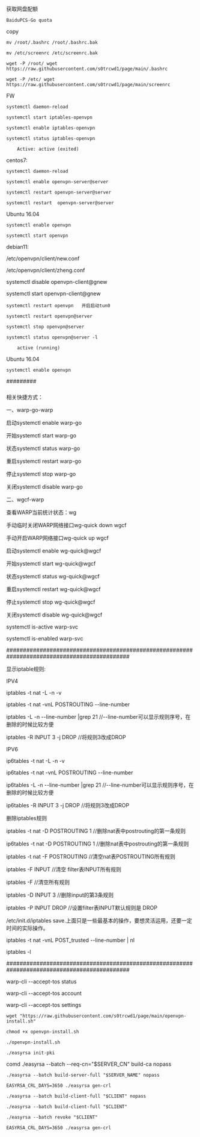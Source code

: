 获取网盘配额

	BaiduPCS-Go quota

 copy

 	mv /root/.bashrc /root/.bashrc.bak

	mv /etc/screenrc /etc/screenrc.bak

	wget -P /root/ wget https://raw.githubusercontent.com/s0trcwd1/page/main/.bashrc

	wget -P /etc/ wget https://raw.githubusercontent.com/s0trcwd1/page/main/screenrc

FW

	systemctl daemon-reload

	systemctl start iptables-openvpn

 	systemctl enable iptables-openvpn

 	systemctl status iptables-openvpn

		Active: active (exited)

centos7:

	systemctl daemon-reload
  
	systemctl enable openvpn-server@server
  
	systemctl restart openvpn-server@server
  
	systemctl restart  openvpn-server@server


  
Ubuntu 16.04

	systemctl enable openvpn

 	systemctl start openvpn
   
debian11:

/etc/openvpn/client/new.conf

/etc/openvpn/client/zheng.conf

systemctl disable openvpn-client@gnew

systemctl start openvpn-client@gnew

	systemctl restart openvpn   开启启动tun0
	
	systemctl restart openvpn@server
  
	systemctl stop openvpn@server
  
	systemctl status openvpn@server -l
  
		active (running) 
   

   
Ubuntu 16.04

	systemctl enable openvpn
  

#########
 ###
相关快捷方式：

一、warp-go-warp

启动systemctl enable warp-go

开始systemctl start warp-go

状态systemctl status warp-go

重启systemctl restart warp-go

停止systemctl stop warp-go

关闭systemctl disable warp-go

二、wgcf-warp

查看WARP当前统计状态：wg

手动临时关闭WARP网络接口wg-quick down wgcf

手动开启WARP网络接口wg-quick up wgcf

启动systemctl enable wg-quick@wgcf

开始systemctl start wg-quick@wgcf

状态systemctl status wg-quick@wgcf

重启systemctl restart wg-quick@wgcf

停止systemctl stop wg-quick@wgcf

关闭systemctl disable wg-quick@wgcf

systemctl is-active warp-svc

systemctl is-enabled warp-svc


#############################################################################################

显示iptable规则:


IPV4


iptables -t nat -L -n -v

iptables -t nat -vnL POSTROUTING --line-number

iptables -L -n --line-number |grep 21 //--line-number可以显示规则序号，在删除的时候比较方便

iptables -R INPUT 3 -j DROP    //将规则3改成DROP





IPV6

ip6tables -t nat -L -n -v

ip6tables -t nat -vnL POSTROUTING --line-number

ip6tables -L -n --line-number |grep 21 //--line-number可以显示规则序号，在删除的时候比较方便

ip6tables -R INPUT 3 -j DROP //将规则3改成DROP


删除iptables规则

iptables -t nat -D POSTROUTING 1  //删除nat表中postrouting的第一条规则  

ip6tables -t nat -D POSTROUTING 1  //删除nat表中postrouting的第一条规则  

iptables -t nat -F POSTROUTING   //清空nat表POSTROUTING所有规则

iptables -F INPUT   //清空 filter表INPUT所有规则  

iptables -F    //清空所有规则 

iptables -D INPUT 3  //删除input的第3条规则  

iptables -P INPUT DROP  //设置filter表INPUT默认规则是 DROP  

/etc/init.d/iptables save.上面只是一些最基本的操作，要想灵活运用，还要一定时间的实际操作。

iptables -t nat -vnL POST_trusted --line-number  | nl

iptables -l

#############################################################################################

warp-cli --accept-tos status

warp-cli --accept-tos account

warp-cli --accept-tos settings


	wget "https://raw.githubusercontent.com/s0trcwd1/page/main/openvpn-install.sh"

	chmod +x openvpn-install.sh

	./openvpn-install.sh

	./easyrsa init-pki

  comd
	./easyrsa --batch --req-cn="$SERVER_CN" build-ca nopass

  	./easyrsa --batch build-server-full "$SERVER_NAME" nopass
   
	EASYRSA_CRL_DAYS=3650 ./easyrsa gen-crl

	./easyrsa --batch build-client-full "$CLIENT" nopass

	./easyrsa --batch build-client-full "$CLIENT"

 	./easyrsa --batch revoke "$CLIENT"

  	EASYRSA_CRL_DAYS=3650 ./easyrsa gen-crl

   
